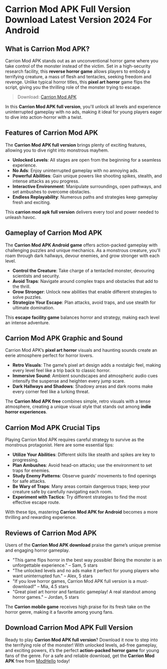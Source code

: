 # Carrion Mod APK Full Version Download Latest Version 2024 For Android

## What is Carrion Mod APK?
Carrion Mod APK stands out as an unconventional horror game where you take control of the monster instead of the victim. Set in a high-security research facility, this **reverse horror game** allows players to embody a terrifying creature, a mass of flesh and tentacles, seeking freedom and revenge. Unlike typical horror titles, this **pixel art horror** game flips the script, giving you the thrilling role of the monster trying to escape.

>Download: [Carrion Mod APK](https://modhello.com/carrion/)

In this **Carrion Mod APK full version**, you'll unlock all levels and experience uninterrupted gameplay with no ads, making it ideal for young players eager to dive into action-horror with a twist.

## Features of Carrion Mod APK
The **Carrion Mod APK full version** brings plenty of exciting features, allowing you to dive right into monstrous mayhem.

- **Unlocked Levels**: All stages are open from the beginning for a seamless experience.
- **No Ads**: Enjoy uninterrupted gameplay with no annoying ads.
- **Powerful Abilities**: Gain unique powers like shooting spikes, stealth, and intense attacks as you progress.
- **Interactive Environment**: Manipulate surroundings, open pathways, and set ambushes to overcome obstacles.
- **Endless Replayability**: Numerous paths and strategies keep gameplay fresh and exciting.

This **carrion mod apk full version** delivers every tool and power needed to unleash havoc.

## Gameplay of Carrion Mod APK
The **Carrion Mod APK Android game** offers action-packed gameplay with challenging puzzles and unique mechanics. As a monstrous creature, you'll roam through dark hallways, devour enemies, and grow stronger with each level.

- **Control the Creature**: Take charge of a tentacled monster, devouring scientists and security.
- **Avoid Traps**: Navigate around complex traps and obstacles that add to the thrill.
- **Grow Stronger**: Unlock new abilities that enable different strategies to solve puzzles.
- **Strategize Your Escape**: Plan attacks, avoid traps, and use stealth for ultimate domination.

This **escape facility game** balances horror and strategy, making each level an intense adventure.

## Carrion Mod APK Graphic and Sound
Carrion Mod APK’s **pixel art horror** visuals and haunting sounds create an eerie atmosphere perfect for horror lovers.

- **Retro Visuals**: The game’s pixel art design adds a nostalgic feel, making every level feel like a trip back to classic horror.
- **Immersive Sound**: Ambient soundscapes and atmospheric audio cues intensify the suspense and heighten every jump scare.
- **Dark Hallways and Shadows**: Shadowy areas and dark rooms make every corner feel like a lurking threat.

The **Carrion Mod APK free** combines simple, retro visuals with a tense atmosphere, creating a unique visual style that stands out among **indie horror experiences**.

## Carrion Mod APK Crucial Tips
Playing Carrion Mod APK requires careful strategy to survive as the monstrous protagonist. Here are some essential tips:

- **Utilize Your Abilities**: Different skills like stealth and spikes are key to progressing.
- **Plan Ambushes**: Avoid head-on attacks; use the environment to set traps for enemies.
- **Study Enemy Patterns**: Observe guards’ movements to find openings for safe attacks.
- **Be Wary of Traps**: Many areas contain dangerous traps; keep your creature safe by carefully navigating each room.
- **Experiment with Tactics**: Try different strategies to find the most effective escape route.

With these tips, mastering **Carrion Mod APK for Android** becomes a more thrilling and rewarding experience.

## Reviews of Carrion Mod APK
Users of the **Carrion Mod APK download** praise the game’s unique premise and engaging horror gameplay.

- "This game flips horror in the best way possible! Being the monster is an unforgettable experience." – Sam, 5 stars
- "The unlocked levels and no ads make it perfect for young players who want uninterrupted fun." – Alex, 5 stars
- "If you love horror games, Carrion Mod APK full version is a must-download!" – Mia, 4.5 stars
- "Great pixel art horror and fantastic gameplay! A real standout among horror games." – Jordan, 5 stars

The **Carrion mobile game** receives high praise for its fresh take on the horror genre, making it a favorite among young fans.

## Download Carrion Mod APK Full Version
Ready to play **Carrion Mod APK full version**? Download it now to step into the terrifying role of the monster! With unlocked levels, ad-free gameplay, and exciting powers, it’s the perfect **action-packed horror game** for young fans of the genre. For a safe and reliable download, get the **Carrion Mod APK** free from [ModHello](https://www.modhello.com) today!
